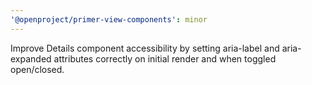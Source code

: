 ```yaml
---
'@openproject/primer-view-components': minor
---
```


Improve Details component accessibility by setting aria-label and aria-expanded attributes correctly on initial render and when toggled open/closed.
